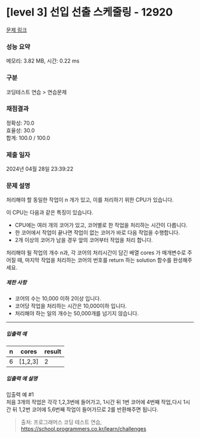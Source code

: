 # [level 3] 선입 선출 스케줄링 - 12920 

[문제 링크](https://school.programmers.co.kr/learn/courses/30/lessons/12920) 

### 성능 요약

메모리: 3.82 MB, 시간: 0.22 ms

### 구분

코딩테스트 연습 > 연습문제

### 채점결과

정확성: 70.0<br/>효율성: 30.0<br/>합계: 100.0 / 100.0

### 제출 일자

2024년 04월 28일 23:39:22

### 문제 설명

<p>처리해야 할 동일한 작업이 n 개가 있고, 이를 처리하기 위한 CPU가 있습니다.</p>

<p>이 CPU는 다음과 같은 특징이 있습니다.</p>

<ul>
<li>CPU에는 여러 개의 코어가 있고, 코어별로 한 작업을 처리하는 시간이 다릅니다.</li>
<li>한 코어에서 작업이 끝나면 작업이 없는 코어가 바로 다음 작업을 수행합니다.</li>
<li>2개 이상의 코어가 남을 경우 앞의 코어부터 작업을 처리 합니다.</li>
</ul>

<p>처리해야 될 작업의 개수 n과, 각 코어의 처리시간이 담긴 배열 cores 가 매개변수로 주어질 때, 마지막 작업을 처리하는 코어의 번호를  return 하는 solution 함수를 완성해주세요.</p>

<h5>제한 사항</h5>

<ul>
<li>코어의 수는 10,000 이하 2이상 입니다.</li>
<li>코어당 작업을 처리하는 시간은 10,000이하 입니다.</li>
<li>처리해야 하는 일의 개수는 50,000개를 넘기지 않습니다.</li>
</ul>

<hr>

<h5>입출력 예</h5>
<table class="table">
        <thead><tr>
<th>n</th>
<th>cores</th>
<th>result</th>
</tr>
</thead>
        <tbody><tr>
<td>6</td>
<td>[1,2,3]</td>
<td>2</td>
</tr>
</tbody>
      </table>
<h5>입출력 예 설명</h5>

<p>입출력 예 #1<br>
처음 3개의 작업은 각각 1,2,3번에 들어가고, 1시간 뒤 1번 코어에 4번째 작업,다시 1시간 뒤 1,2번 코어에 5,6번째 작업이 들어가므로 2를 반환해주면 됩니다.</p>


> 출처: 프로그래머스 코딩 테스트 연습, https://school.programmers.co.kr/learn/challenges